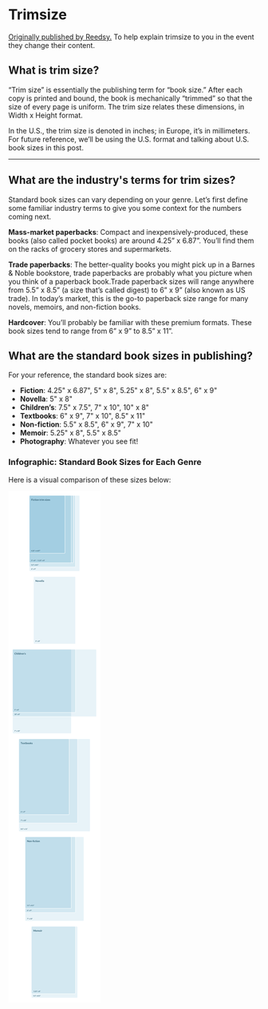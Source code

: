 # Trimsize

[Originally published by Reedsy.](https://blog.reedsy.com/standard-book-sizes/) To help explain trimsize to you in the event they change their content.

## What is trim size?

“Trim size” is essentially the publishing term for “book size.” After each copy is printed and bound, the book is mechanically “trimmed” so that the size of every page is uniform. The trim size relates these dimensions, in Width x Height format.

In the U.S., the trim size is denoted in inches; in Europe, it’s in millimeters. For future reference, we’ll be using the U.S. format and talking about U.S. book sizes in this post.

* * *

## What are the industry's terms for trim sizes?

Standard book sizes can vary depending on your genre. Let’s first define some familiar industry terms to give you some context for the numbers coming next.

**Mass-market paperbacks**: Compact and inexpensively-produced, these books (also called pocket books) are around 4.25” x 6.87”. You’ll find them on the racks of grocery stores and supermarkets.

**Trade paperbacks**: The better-quality books you might pick up in a Barnes & Noble bookstore, trade paperbacks are probably what you picture when you think of a paperback book.Trade paperback sizes will range anywhere from 5.5” x 8.5” (a size that’s called digest) to 6” x 9” (also known as US trade). In today’s market, this is the go-to paperback size range for many novels, memoirs, and non-fiction books.

**Hardcover**: You’ll probably be familiar with these premium formats. These book sizes tend to range from 6” x 9” to 8.5” x 11”.

## What are the standard book sizes in publishing?

For your reference, the standard book sizes are:

- **Fiction**: 4.25" x 6.87", 5" x 8", 5.25" x 8", 5.5" x 8.5", 6" x 9"
- **Novella**: 5" x 8"
- **Children’s**: 7.5" x 7.5", 7" x 10", 10" x 8"
- **Textbooks**: 6" x 9", 7" x 10", 8.5" x 11"
- **Non-fiction**: 5.5" x 8.5", 6" x 9", 7" x 10"
- **Memoir**: 5.25" x 8", 5.5" x 8.5"
- **Photography**: Whatever you see fit!

### Infographic: Standard Book Sizes for Each Genre

Here is a visual comparison of these sizes below:

![](/images/trim-sizes-1.png)

